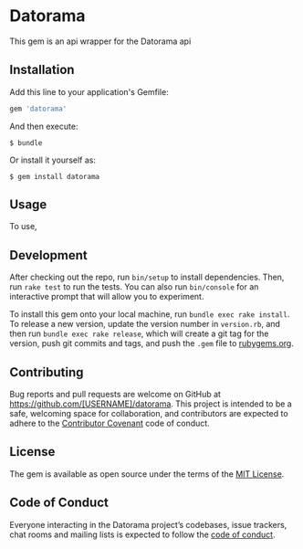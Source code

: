 # Datorama

This gem is an api wrapper for the Datorama api

## Installation

Add this line to your application's Gemfile:

```ruby
gem 'datorama'
```

And then execute:

    $ bundle

Or install it yourself as:

    $ gem install datorama

## Usage

To use,

## Development

After checking out the repo, run `bin/setup` to install dependencies. Then, run `rake test` to run the tests. You can also run `bin/console` for an interactive prompt that will allow you to experiment.

To install this gem onto your local machine, run `bundle exec rake install`. To release a new version, update the version number in `version.rb`, and then run `bundle exec rake release`, which will create a git tag for the version, push git commits and tags, and push the `.gem` file to [rubygems.org](https://rubygems.org).

## Contributing

Bug reports and pull requests are welcome on GitHub at https://github.com/[USERNAME]/datorama. This project is intended to be a safe, welcoming space for collaboration, and contributors are expected to adhere to the [Contributor Covenant](http://contributor-covenant.org) code of conduct.

## License

The gem is available as open source under the terms of the [MIT License](https://opensource.org/licenses/MIT).

## Code of Conduct

Everyone interacting in the Datorama project’s codebases, issue trackers, chat rooms and mailing lists is expected to follow the [code of conduct](https://github.com/[USERNAME]/datorama/blob/master/CODE_OF_CONDUCT.md).
